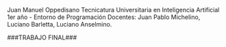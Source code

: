 Juan Manuel Oppedisano
Tecnicatura Universitaria en Inteligencia Artificial
1er año - Entorno de Programación
Docentes: Juan Pablo Michelino, Luciano Barletta, Luciano Anselmino.

###TRABAJO FINAL###





